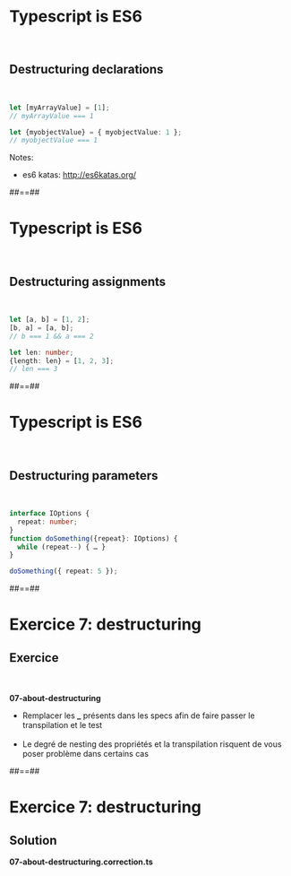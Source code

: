 <!-- .slide: class="with-code inconsolata" -->
# Typescript is ES6
<br>

## Destructuring declarations
<br>

```typescript
let [myArrayValue] = [1];
// myArrayValue === 1

let {myobjectValue} = { myobjectValue: 1 };
// myobjectValue === 1
```
<!-- .element: class="big-code" -->
Notes:
 - es6 katas: http://es6katas.org/

##==##

<!-- .slide: class="with-code inconsolata" -->
# Typescript is ES6
<br>

## Destructuring assignments
<br>

```typescript
let [a, b] = [1, 2];
[b, a] = [a, b];
// b === 1 && a === 2

let len: number;
{length: len} = [1, 2, 3];
// len === 3
```
<!-- .element: class="big-code" -->

##==##

<!-- .slide: class="with-code inconsolata" -->
# Typescript is ES6
<br>

## Destructuring parameters
<br>

```typescript
interface IOptions {
  repeat: number;
}
function doSomething({repeat}: IOptions) {
  while (repeat--) { … }
}

doSomething({ repeat: 5 });
```
<!-- .element: class="big-code" -->

##==##

<!-- .slide: class="exercice" -->
# Exercice 7: destructuring
## Exercice
<br><br>
<span class="center"><b>07-about-destructuring</b></span>
<br>

- Remplacer les <b>_</b> présents dans les specs afin de faire passer le transpilation et le test<br><br>
- Le degré de nesting des propriétés et la transpilation risquent de vous poser problème dans certains cas

##==##

<!-- .slide: class="exercice" -->
# Exercice 7: destructuring
## Solution
<span class="full-center"><b>07-about-destructuring.correction.ts</b></span>
